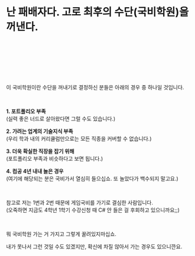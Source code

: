 # **난 패배자다. 고로 최후의 수단(국비학원)을 꺼낸다.**

<br /><br /><br /><br /><br /><br />

이 국비학원이란 수단을 꺼내기로 결정하신 분들은 아래의 경우 중 하나일 것입니다.

<br />

**1. 포트폴리오 부족**<br />(실력 좋은 너드로 살아왔다면 그럴 수도 있습니다.)

**2. 가려는 업계의 기술지식 부족**<br />(우리 학과 내의 커리큘럼만으로는 모든 직종을 커버할 수 없습니다.)

**3. 더욱 확실한 직장을 잡기 위해**<br />(포트폴리오 부족과 비슷하다고 보면 됩니다.)

**4. 컴공 4년 내내 놀은 경우**<br />(여기에 해당되는 분은 국비가서 열심히 들으십쇼. 또 놀았다가 백수되지 말고요.)

<br />

참고로 저는 1번과 2번 때문에 게임국비를 가기로 결심한 사람입니다.<br />(오죽하면 지금도 4학년 1학기 수강신청 때 C# 안 들은 걸 후회하고 있으니까요;;)

<br />

뭐 국비학원 가는 거 가지고 그렇게 꿀려있지마십쇼.

내가 못나서 그런 것일 수도 있겠지만, 확신에 차질 않아서 가는 경우도 있으니깐요.